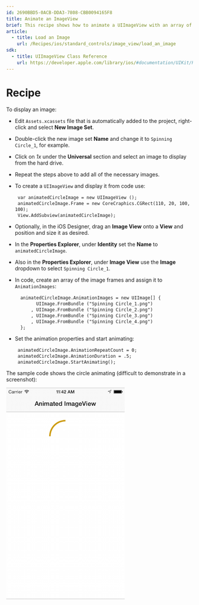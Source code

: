 ```yaml
---
id: 2690BBD5-0ACB-DDA3-7808-CBB0094165F8
title: Animate an ImageView
brief: This recipe shows how to animate a UIImageView with an array of image frames.
article:
  - title: Load an Image
    url: /Recipes/ios/standard_controls/image_view/load_an_image
sdk:
  - title: UIImageView Class Reference
    url: https://developer.apple.com/library/ios/#documentation/UIKit/Reference/UIImageView_Class/Reference/Reference.html
---
```


# Recipe

To display an image:

-  Edit `Assets.xcassets` file that is automatically added to the project, right-click and select **New Image Set**.

-  Double-click the new image set **Name** and change it to `Spinning Circle_1`, for example.

-  Click on *1x* under the **Universal** section and select an image to display from the hard drive.

-  Repeat the steps above to add all of the necessary images.

-  To create a `UIImageView` and display it from code use:

		var animatedCircleImage = new UIImageView ();
		animatedCircleImage.Frame = new CoreCraphics.CGRect(110, 20, 100, 100);
		View.AddSubview(animatedCircleImage);

- Optionally, in the iOS Designer, drag an **Image View** onto a **View** and position and size it as desired. 

- In the **Properties Explorer**, under **Identity** set the **Name** to `animatedCircleImage`.

- Also in the **Properties Explorer**, under **Image View** use the **Image** dropdown to select `Spinning Circle_1`.

- In code, create an array of the image frames and assign it to `AnimationImages`:

		animatedCircleImage.AnimationImages = new UIImage[] {
		      UIImage.FromBundle ("Spinning Circle_1.png")
		    , UIImage.FromBundle ("Spinning Circle_2.png")
		    , UIImage.FromBundle ("Spinning Circle_3.png")
		    , UIImage.FromBundle ("Spinning Circle_4.png")
		};

-  Set the animation properties and start animating:

		animatedCircleImage.AnimationRepeatCount = 0;
		animatedCircleImage.AnimationDuration = .5;
		animatedCircleImage.StartAnimating();

The sample code shows the circle animating (difficult to demonstrate in a
screenshot):

 [ ![](Images/ImageViewAnim1.png)](Images/ImageViewAnim1.png)
